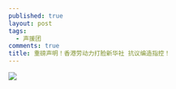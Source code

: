 ```yaml
---
published: true
layout: post
tags:
  - 声援团
comments: true
title: 重磅声明！香港劳动力打脸新华社 抗议编造指控！
---
```


![](https://photo.ishield.cn/pic/5b85775a9dc6d6435563c082)
